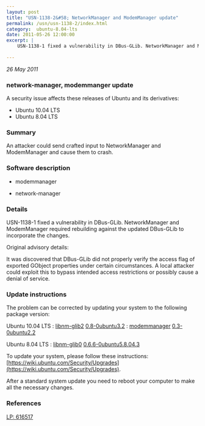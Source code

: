 ```yaml
---
layout: post
title: "USN-1138-2&#58; NetworkManager and ModemManager update"
permalink: /usn/usn-1138-2/index.html
category:  ubuntu-8.04-lts
date: 2011-05-26 12:00:00
excerpt: |
    USN-1138-1 fixed a vulnerability in DBus-GLib. NetworkManager and ModemManager required rebuilding against the updated DBus-GLib to incorporate the changes.
    
--- 
```

 
 

*26 May 2011*

### network-manager, modemmanger update

A security issue affects these releases of Ubuntu and its derivatives:

* Ubuntu 10.04 LTS
* Ubuntu 8.04 LTS

### Summary

An attacker could send crafted input to NetworkManager and ModemManager and cause them to crash.

### Software description

* modemmanager 

* network-manager 

### Details

USN-1138-1 fixed a vulnerability in DBus-GLib. NetworkManager and ModemManager required rebuilding against the updated DBus-GLib to incorporate the changes.

Original advisory details:

 It was discovered that DBus-GLib did not properly verify the access flag of exported GObject properties under certain circumstances. A local attacker could exploit this to bypass intended access restrictions or possibly cause a denial of service. 

### Update instructions

The problem can be corrected by updating your system to the following package version:

Ubuntu 10.04 LTS
 : [libnm-glib2](https://launchpad.net/ubuntu/+source/network-manager) <span> [0.8-0ubuntu3.2](https://launchpad.net/ubuntu/+source/network-manager/0.8-0ubuntu3.2) </span> 
 : [modemmanager](https://launchpad.net/ubuntu/+source/modemmanager) <span> [0.3-0ubuntu2.2](https://launchpad.net/ubuntu/+source/modemmanager/0.3-0ubuntu2.2) </span> 

Ubuntu 8.04 LTS
 : [libnm-glib0](https://launchpad.net/ubuntu/+source/network-manager) <span> [0.6.6-0ubuntu5.8.04.3](https://launchpad.net/ubuntu/+source/network-manager/0.6.6-0ubuntu5.8.04.3) </span> 

To update your system, please follow these instructions: [https://wiki.ubuntu.com/Security/Upgrades](https://wiki.ubuntu.com/Security/Upgrades).

After a standard system update you need to reboot your computer to make all the necessary changes. 

### References

 
 [LP: 616517](https://launchpad.net/bugs/616517)
 

